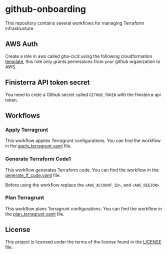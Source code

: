 # github-onboarding

This repository contains several workflows for managing Terraform infrastructure.

## AWS Auth

Create a role in aws called gha-cicd using the following cloudformation [template](https://console.aws.amazon.com/cloudformation/home?region=us-east-1#/stacks/create/review?templateURL=https://s3.amazonaws.com/finisterra-aws-connect/finisterra-gh-role.yaml&stackName=finisterra-gh-role&param_GitRepositoryOwner=ORG_NAME), this role only grants permissions from your github organization to AWS.

## Finisterra API token secret

You need to crete a Github secret called `GITHUB_TOKEN` with the finisterra api token.

## Workflows

### Apply Terragrunt

This workflow applies Terragrunt configurations. You can find the workflow in the [apply_terragrunt.yaml](apply_terragrunt.yaml) file.

### Generate Terraform Code1

This workflow generates Terraform code. You can find the workflow in the [generate_tf_code.yaml](generate_tf_code.yaml) file.

Before using the workflow replace the `<AWS_ACCOUNT_ID>`, and `<AWS_REGION>`

### Plan Terragrunt

This workflow plans Terragrunt configurations. You can find the workflow in the [plan_terragrunt.yaml](plan_terragrunt.yaml) file.

## License

This project is licensed under the terms of the license found in the [LICENSE](LICENSE) file.
